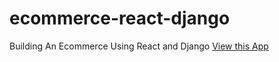# ecommerce-react-django
Building An Ecommerce Using React and Django
[View this App](http://ecommerce-react-django.herokuapp.com)
